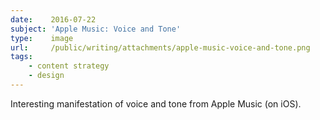 ```yaml
---
date:    2016-07-22
subject: 'Apple Music: Voice and Tone'
type:    image
url:     /public/writing/attachments/apple-music-voice-and-tone.png
tags:
    - content strategy
    - design
---
```


Interesting manifestation of voice and tone from Apple Music (on iOS).

